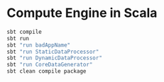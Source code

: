 # Compute Engine in Scala

```bash
sbt compile
sbt run
sbt "run badAppName"
sbt "run StaticDataProcessor"
sbt "run DynamicDataProcessor"
sbt "run CoreDataGenerator"
sbt clean compile package
```
